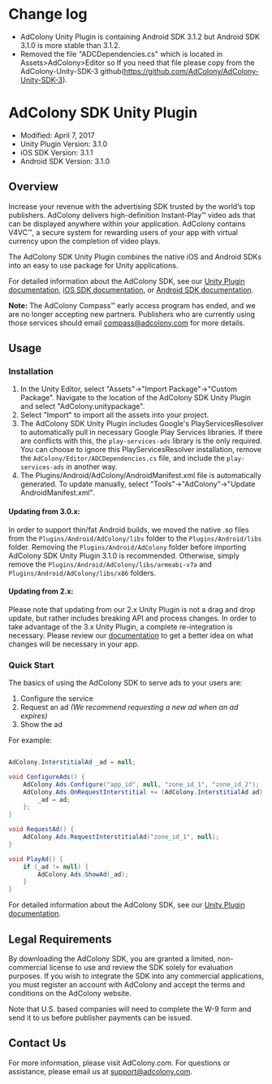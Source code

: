 # Change log
- AdColony Unity Plugin is containing Android SDK 3.1.2 but Android SDK 3.1.0 is more stable than 3.1.2.
- Removed the file "ADCDependencies.cs" which is located in Assets>AdColony>Editor so If you need that file please copy from the AdColony-Unity-SDK-3 github(https://github.com/AdColony/AdColony-Unity-SDK-3).


# AdColony SDK Unity Plugin
- Modified: April 7, 2017
- Unity Plugin Version: 3.1.0
- iOS SDK Version: 3.1.1
- Android SDK Version: 3.1.0

## Overview
Increase your revenue with the advertising SDK trusted by the world’s top publishers. AdColony delivers high-definition Instant-Play™ video ads that can be displayed anywhere within your application. AdColony contains V4VC™, a secure system for rewarding users of your app with virtual currency upon the completion of video plays.

The AdColony SDK Unity Plugin combines the native iOS and Android SDKs into an easy to use package for Unity applications.

For detailed information about the AdColony SDK, see our [Unity Plugin documentation](https://github.com/AdColony/AdColony-Unity-SDK-3/wiki), [iOS SDK documentation](https://github.com/AdColony/AdColony-iOS-SDK-3/wiki), or [Android SDK documentation](https://github.com/AdColony/AdColony-Android-SDK-3/wiki).

**Note:** The AdColony Compass™ early access program has ended, and we are no longer accepting new partners. Publishers who are currently using those services should email compass@adcolony.com for more details.

## Usage

### Installation

1. In the Unity Editor, select "Assets"->"Import Package"->"Custom Package". Navigate to the location of the AdColony SDK Unity Plugin and select "AdColony.unitypackage".
1. Select "Import" to import all the assets into your project.
1. The AdColony SDK Unity Plugin includes Google's PlayServicesResolver to automatically pull in necessary Google Play Services libraries. If there are conflicts with this, the `play-services-ads` library is the only required. You can choose to ignore this PlayServicesResolver installation, remove the `AdColony/Editor/ADCDependencies.cs` file, and include the `play-services-ads` in another way.
1. The Plugins/Android/AdColony/AndroidManifest.xml file is automatically generated. To update manually, select "Tools"->"AdColony"->"Update AndroidManifest.xml".

#### Updating from 3.0.x:
In order to support thin/fat Android builds, we moved the native .so files from the `Plugins/Android/AdColony/libs` folder to the `Plugins/Android/libs` folder. Removing the `Plugins/Android/AdColony` folder before importing AdColony SDK Unity Plugin 3.1.0 is recommended. Otherwise, simply remove the `Plugins/Android/AdColony/libs/armeabi-v7a` and `Plugins/Android/AdColony/libs/x86` folders.

#### Updating from 2.x:
Please note that updating from our 2.x Unity Plugin is not a drag and drop update, but rather includes breaking API and process changes. In order to take advantage of the 3.x Unity Plugin, a complete re-integration is necessary. Please review our [documentation](https://github.com/AdColony/AdColony-Unity-SDK-3/wiki) to get a better idea on what changes will be necessary in your app.


### Quick Start
The basics of using the AdColony SDK to serve ads to your users are:
1. Configure the service
1. Request an ad *(We recommend requesting a new ad when an ad expires)*
1. Show the ad

For example:

```csharp

AdColony.InterstitialAd _ad = null;

void ConfigureAds() {
    AdColony.Ads.Configure("app_id", null, "zone_id_1", "zone_id_2");
    AdColony.Ads.OnRequestInterstitial += (AdColony.InterstitialAd ad) => {
        _ad = ad;
    };
}

void RequestAd() {
    AdColony.Ads.RequestInterstitialAd("zone_id_1", null);
}

void PlayAd() {
    if (_ad != null) {
        AdColony.Ads.ShowAd(_ad);
    }
}
```

For detailed information about the AdColony SDK, see our [Unity Plugin documentation](https://github.com/AdColony/AdColony-Unity-SDK-3/wiki).

## Legal Requirements
By downloading the AdColony SDK, you are granted a limited, non-commercial license to use and review the SDK solely for evaluation purposes.  If you wish to integrate the SDK into any commercial applications, you must register an account with AdColony and accept the terms and conditions on the AdColony website.

Note that U.S. based companies will need to complete the W-9 form and send it to us before publisher payments can be issued.

## Contact Us
For more information, please visit AdColony.com. For questions or assistance, please email us at support@adcolony.com.
